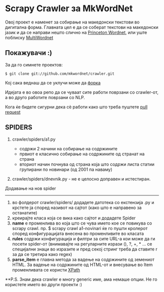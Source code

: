Scrapy Crawler за MkWordNet
===========================
Овој проект е наменет за собирање на македонски текстови во дигитална форма.
Главната цел е да се соберат текстови на македонски јазик и да се направи
нешто слично на [Princeton Wordnet][PWN], или уште поблиску [MultiWordnet][MWN]

[PWN]: http://wordnetweb.princeton.edu/perl/webwn
[MWN]: http://multiwordnet.fbk.eu/english/home.php

Покажувачи :)
-------------

За да го симнете проектов:

    $ git clone git://github.com/mkwordnet/crawler.git

Кој сака веднаш да се уклучи може да [форка][fork-a-repo]

[fork-a-repo]: http://help.github.com/fork-a-repo/

Идејата е во oвоа репо да се чуваат сите работи поврзани
со crawler-от, а во друго работите поврзани со NLP.

Кога ќе бидете сигурни дека сѐ работи како што треба пуштете [pull request][pr]

[pr]: http://help.github.com/send-pull-requests/



SPIDERS
-------

1) crawler/spiders/a1.py 
    - содржи 2 начини на собирање на содржините
    - првиот е класично собирање на содржините од странат на страна
    - вториот начин почнува од страна која што содржи листа статии групирани 
      по новинари (од 2001 па наваму)

2) crawler/spiders/dnevnik.py - не е целосно доправен и истестиран.

Додавање на нов spider
______________________

1. во фолдерот crawler/spiders/ додадете датотека со екстензија .py и крстете
ја според називот на сајтот (како што е направено за останатите)
2. креирајте класа која се вика како сајтот и додадете Spider
3. **name** е променлива во која што се чува името кое се повикува со scrapy crawl.
пр. $ scrapy crawl a1-novinari ќе го пушти кролерот според конфигурацијата внесена во променливите во класата
4. **rules** содржи конфигурација и филтри за сите URL-а кои може да ги посети spider-от
(внимавајте на регуларните изрази (), ?, +, * ... се специјални знаци во изразите
и пред секој стринг треба да ставите r за да се третира како regex)
5. **parse_item** е главна метода за вадење на содржините од земениот HTML.
За вадење на содржините од HTML-от и внесување во Item променливата се користи [XPath][xpath]

[xpath]: http://www.w3schools.com/xpath/xpath_syntax.asp


**P.S.
Знам дека crawler е многу generic име, ама немаше опции. Не го користете името во други проекти :)
